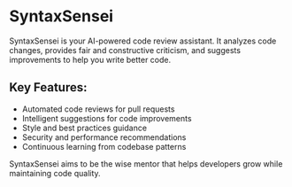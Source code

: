# SyntaxSensei

SyntaxSensei is your AI-powered code review assistant. It analyzes code changes, provides fair and constructive criticism, and suggests improvements to help you write better code.

## Key Features:
- Automated code reviews for pull requests
- Intelligent suggestions for code improvements
- Style and best practices guidance
- Security and performance recommendations
- Continuous learning from codebase patterns

SyntaxSensei aims to be the wise mentor that helps developers grow while maintaining code quality.
